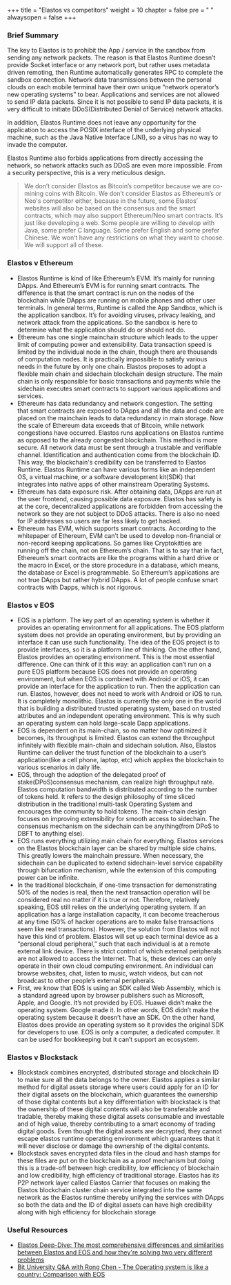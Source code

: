 +++
title = "Elastos vs competitors"
weight = 10
chapter = false
pre = "<i class='fa ela-page'></i> "
alwaysopen = false
+++

### Brief Summary

The key to Elastos is to prohibit the App / service in the sandbox from sending any network packets. The reason is that Elastos Runtime doesn’t provide Socket interface or any network port, but rather uses metadata driven remoting, then Runtime automatically generates RPC to complete the sandbox connection. Network data transmissions between the personal clouds on each mobile terminal have their own unique “network operator’s new operating systems” to bear. Applications and services are not allowed to send IP data packets. Since it is not possible to send IP data packets, it is very difficult to initiate DDoS(Distributed Denial of Service) network attacks.

In addition, Elastos Runtime does not leave any opportunity for the application to access the POSIX interface of the underlying physical machine, such as the Java Native Interface (JNI), so a virus has no way to invade the computer.

Elastos Runtime also forbids applications from directly accessing the network, so network attacks such as DDoS are even more impossible. From a security perspective, this is a very meticulous design.

>We don’t consider Elastos as Bitcoin’s competitor because we are co-mining coins with Bitcoin. We don’t consider Elastos as Ethereum’s or Neo's competitor either, because in the future, some Elastos’ websites will also be based on the consensus and the smart contracts, which may also support Ethereum/Neo smart contracts. It’s just like developing a web. Some people are willing to develop with Java, some prefer C language. Some prefer English and some prefer Chinese. We won’t have any restrictions on what they want to choose. We will support all of these.

### Elastos v Ethereum

* Elastos Runtime is kind of like Ethereum’s EVM. It’s mainly for running DApps. And Ethereum’s EVM is for running smart contracts. The difference is that the smart contract is run on the nodes of the blockchain while DApps are running on mobile phones and other user terminals. In general terms, Runtime is called the App Sandbox, which is the application sandbox. It’s for avoiding viruses, privacy leaking, and network attack from the applications. So the sandbox is here to determine what the application should do or should not do.
* Ethereum has one single mainchain structure which leads to the upper limit of computing power and extensibility. Data transaction speed is limited by the individual node in the chain, though there are thousands of computation nodes. It is practically impossible to satisfy various needs in the future by only one chain. Elastos proposes to adopt a flexible main chain and sidechain blockchain design structure. The main chain is only responsible for basic transactions and payments while the sidechain executes smart contracts to support various applications and services.
* Ethereum has data redundancy and network congestion. The setting that smart contracts are exposed to DApps and all the data and code are placed on the mainchain leads to data redundancy in main storage. Now the scale of Ethereum data exceeds that of Bitcoin, while network congestions have occurred. Elastos runs applications on Elastos runtime as opposed to the already congested blockchain. This method is more secure. All network data must be sent through a trustable and verifiable channel. Identification and authentication come from the blockchain ID. This way, the blockchain's credibility can be transferred to Elastos Runtime. Elastos Runtime can have various forms like an independent OS, a virtual machine, or a software development kit(SDK) that integrates into native apps of other mainstream Operating Systems.
* Ethereum has data exposure risk. After obtaining data, DApps are run at the user frontend, causing possible data exposure. Elastos has safety is at the core, decentralized applications are forbidden from accessing the network so they are not subject to DDoS attacks. There is also no need for IP addresses so users are far less likely to get hacked.
* Ethereum has EVM, which supports smart contracts. According to the whitepaper of Ethereum, EVM can’t be used to develop non-financial or non-record keeping applications. So games like Cryptokitties are running off the chain, not on Ethereum’s chain. That is to say that in fact, Ethereum’s smart contracts are like the programs within a hard drive or the macro in Excel, or the store procedure in a database, which means, the database or Excel is programmable. So Ethereum’s applications are not true DApps but rather hybrid DApps. A lot of people confuse smart contracts with Dapps, which is not rigorous. 

### Elastos v EOS

* EOS is a platform. The key part of an operating system is whether it provides an operating environment for all applications. The EOS platform system does not provide an operating environment, but by providing an interface it can use such functionality. The idea of the EOS project is to provide interfaces, so it is a platform line of thinking. On the other hand, Elastos provides an operating environment. This is the most essential difference. One can think of it this way: an application can’t run on a pure EOS platform because EOS does not provide an operating environment, but when EOS is combined with Android or iOS, it can provide an interface for the application to run. Then the application can run. Elastos, however, does not need to work with Android or iOS to run. It is completely monolithic. Elastos is currently the only one in the world that is building a distributed trusted operating system, based on trusted attributes and an independent operating environment. This is why such an operating system can hold large-scale Dapp applications.
* EOS is dependent on its main-chain, so no matter how optimized it becomes, its throughput is limited. Elastos can extend the throughput infinitely with flexible main-chain and sidechain solution. Also, Elastos Runtime can deliver the trust function of the blockchain to a user’s application(like a cell phone, laptop, etc) which applies the blockchain to various scenarios in daily life.
* EOS, through the adoption of the delegated proof of stake(DPoS)consensus mechanism, can realize high throughput rate. Elastos computation bandwidth is distributed according to the number of tokens held. It refers to the design philosophy of time sliced distribution in the traditional multi-task Operating System and encourages the community to hold tokens. The main-chain design focuses on improving extensibility for smooth access to sidechain. The consensus mechanism on the sidechain can be anything(from DPoS to DBFT to anything else).
* EOS runs everything utilizing main chain for everything. Elastos services on the Elastos blockchain layer can be shared by multiple side chains. This greatly lowers the mainchain pressure. When necessary, the sidechain can be duplicated to extend sidechain-level service capability through bifurcation mechanism, while the extension of this computing power can be infinite.
* In the traditional blockchain, if one-time transaction for demonstrating 50% of the nodes is real, then the next transaction operation will be considered real no matter if it is true or not. Therefore, relatively speaking, EOS still relies on the underlying operating system. If an application has a large installation capacity, it can become treacherous at any time (50% of hacker operations are to make false transactions seem like real transactions). However, the solution from Elastos will not have this kind of problem. Elastos will set up each terminal device as a “personal cloud peripheral,” such that each individual is at a remote external link device. There is strict control of which external peripherals are not allowed to access the Internet. That is, these devices can only operate in their own cloud computing environment. An individual can browse websites, chat, listen to music, watch videos, but can not broadcast to other people’s external peripherals.
* First, we know that EOS is using an SDK called Web Assembly, which is a standard agreed upon by browser publishers such as Microsoft, Apple, and Google. It’s not provided by EOS. Huawei didn’t make the operating system. Google made it. In other words, EOS didn’t make the operating system because it doesn’t have an SDK. On the other hand, Elastos does provide an operating system so it provides the original SDK for developers to use. EOS is only a computer, a dedicated computer. It can be used for bookkeeping but it can’t support an ecosystem.

### Elastos v Blockstack

* Blockstack combines encrypted, distributed storage and blockchain ID to make sure all the data belongs to the owner. Elastos applies a similar method for digital assets storage where users could apply for an ID for their digital assets on the blockchain, which guarantees the ownership of those digital contents but a key differentiation with blockstack is that the ownership of these digital contents will also be transferable and tradable, thereby making these digital assets consumable and investable and of high value, thereby contributing to a smart economy of trading digital goods. Even though the digital assets are decrypted, they cannot escape elastos runtime operating environment which guarantees that it will never disclose or damage the ownership of the digital contents.
* Blockstack saves encrypted data files in the cloud and hash stamps for these files are put on the blockchain as a proof mechanism but doing this is a trade-off between high credibility, low efficiency of blockchain and low credibility, high efficiency of traditional storage. Elastos has its P2P network layer called Elastos Carrier that focuses on making the Elastos blockchain cluster chain service integrated into the same network as the Elastos runtime thereby unifying the services with DApps so both the data and the ID of digital assets can have high credibility along with high efficiency for blockchain storage

### Useful Resources

* [Elastos Deep-Dive: The most comprehensive differences and similarities between Elastos and EOS and how they're solving two very different problems](https://medium.com/elastos/elastos-deep-dive-by-huobi-news-special-journalist-4e601bc963a5)
* [Bit University Q&A with Rong Chen - The Operating system is like a country: Comparison with EOS](https://medium.com/elastos/bit-university-q-a-with-rong-chen-the-operating-system-is-like-a-country-6bc360699c1a)